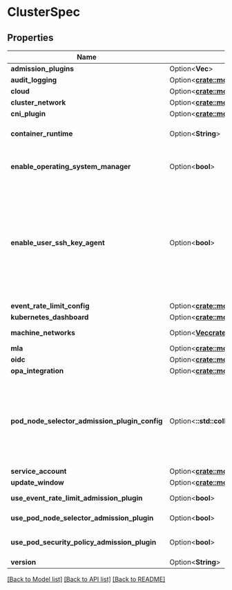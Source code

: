 # ClusterSpec

## Properties

Name | Type | Description | Notes
------------ | ------------- | ------------- | -------------
**admission_plugins** | Option<**Vec<String>**> | Additional Admission Controller plugins | [optional]
**audit_logging** | Option<[**crate::models::AuditLoggingSettings**](AuditLoggingSettings.md)> |  | [optional]
**cloud** | Option<[**crate::models::CloudSpec**](CloudSpec.md)> |  | [optional]
**cluster_network** | Option<[**crate::models::ClusterNetworkingConfig**](ClusterNetworkingConfig.md)> |  | [optional]
**cni_plugin** | Option<[**crate::models::CniPluginSettings**](CNIPluginSettings.md)> |  | [optional]
**container_runtime** | Option<**String**> | ContainerRuntime to use, i.e. Docker or containerd. By default containerd will be used. | [optional]
**enable_operating_system_manager** | Option<**bool**> | EnableOperatingSystemManager enables OSM which in-turn is responsible for creating and managing worker node configuration. | [optional]
**enable_user_ssh_key_agent** | Option<**bool**> | EnableUserSSHKeyAgent control whether the UserSSHKeyAgent will be deployed in the user cluster or not. If it was enabled, the agent will be deployed and used to sync the user ssh keys, that the user attach to the created cluster. If the agent was disabled, it won't be deployed in the user cluster, thus after the cluster creation any attached ssh keys won't be synced to the worker nodes. Once the agent is enabled/disabled it cannot be changed after the cluster is being created. | [optional]
**event_rate_limit_config** | Option<[**crate::models::EventRateLimitConfig**](EventRateLimitConfig.md)> |  | [optional]
**kubernetes_dashboard** | Option<[**crate::models::KubernetesDashboard**](KubernetesDashboard.md)> |  | [optional]
**machine_networks** | Option<[**Vec<crate::models::MachineNetworkingConfig>**](MachineNetworkingConfig.md)> | MachineNetworks optionally specifies the parameters for IPAM. | [optional]
**mla** | Option<[**crate::models::MlaSettings**](MLASettings.md)> |  | [optional]
**oidc** | Option<[**crate::models::OidcSettings**](OIDCSettings.md)> |  | [optional]
**opa_integration** | Option<[**crate::models::OpaIntegrationSettings**](OPAIntegrationSettings.md)> |  | [optional]
**pod_node_selector_admission_plugin_config** | Option<**::std::collections::HashMap<String, String>**> | PodNodeSelectorAdmissionPluginConfig provides the configuration for the PodNodeSelector. It's used by the backend to create a configuration file for this plugin. The key:value from the map is converted to the namespace:<node-selectors-labels> in the file. The format in a file: podNodeSelectorPluginConfig: clusterDefaultNodeSelector: <node-selectors-labels> namespace1: <node-selectors-labels> namespace2: <node-selectors-labels> | [optional]
**service_account** | Option<[**crate::models::ServiceAccountSettings**](ServiceAccountSettings.md)> |  | [optional]
**update_window** | Option<[**crate::models::UpdateWindow**](UpdateWindow.md)> |  | [optional]
**use_event_rate_limit_admission_plugin** | Option<**bool**> | If active the EventRateLimit admission plugin is configured at the apiserver | [optional]
**use_pod_node_selector_admission_plugin** | Option<**bool**> | If active the PodNodeSelector admission plugin is configured at the apiserver | [optional]
**use_pod_security_policy_admission_plugin** | Option<**bool**> | If active the PodSecurityPolicy admission plugin is configured at the apiserver | [optional]
**version** | Option<**String**> |  | [optional]

[[Back to Model list]](../README.md#documentation-for-models) [[Back to API list]](../README.md#documentation-for-api-endpoints) [[Back to README]](../README.md)


